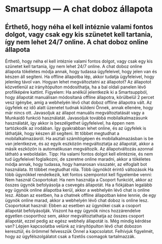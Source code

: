 # Smartsupp — A chat doboz állapota
## Érthető, hogy néha el kell intéznie valami fontos dolgot, vagy csak egy kis szünetet kell tartania, így nem lehet 24/7 online. A chat doboz online állapota
Érthető, hogy néha el kell intéznie valami fontos dolgot, vagy csak egy kis szünetet kell tartania, így nem lehet 24/7 online. A chat doboz online állapota tökéletes módja annak, hogy tudassa ügyfeleivel, hogy jelen van és készen áll segíteni. Ha offline állapotba lép, akkor tudatja ügyfeleivel, hogy jelenleg távol van.
Hogyan lehet megváltoztatni az állapotot?
Az állapotot közvetlenül az irányítópulton módosíthatja, ha a bal oldali panelen lévő profilképére kattint.
Figyelem: Ha anélkül jelentkezik ki a Smartsuppból, hogy állapotát manuálisan módosítaná offline állapotra, körülbelül 2 percet vesz igénybe, amíg a webhelyén lévő chat doboz offline állapotra vált. Az ügyfelek ez idő alatt üzenetet tudnak küldeni Önnek, annak ellenére, hogy már nincs ott. Javasoljuk az állapot manuális megváltoztatását vagy a Munkaidő funkció használatát.
Javasoljuk továbbá mobilalkalmazásunk használatát, így akkor is beszélgethet ügyfeleivel, ha éppen nem tartózkodik az irodában. Így gyakrabban lehet online, és az ügyfelek is láthatják, hogy készen áll segíteni. Itt többet megtudhat a mobilalkalmazásról.
Ha asztali számítógépen és mobilalkalmazásban is be van jelentkezve, és az egyik eszközön megváltoztatja az állapotát, akkor a másik eszközön is automatikusan megváltozik. Az állapotváltozás azonnal látható a weboldalán.
Tipp: Ha valami fontos dolgot kell elintéznie, és nem tud ügyfeleivel foglalkozni, de szeretne online maradni, akkor a tökéletes módja annak, hogy tudassa, hogy hamarosan visszatér, az elfoglalt bot használata. Itt többet megtudhat róla.
Több ügynököt érintő változások
Ha több ügynökkel rendelkezik, két fontos szempontot kell figyelembe venni:
Nem használ Csoportokat: Ha nem használja a Csoport funkciót, akkor az összes ügynök befolyásolja a csevegés állapotát. Ha a fiókjában legalább egy ügynök online állapotba kerül, akkor a webhelyén lévő chat is online lesz. Abban az esetben, ha a chatnek offline állapotban kéne lennie, de egy ügynök online marad, akkor a webhelyén lévő chat doboz is online lesz.
Csoportokat használ: Ebben az esetben az ügynökei csak a csoport állapotát befolyásolják. Viszont ha egy ügynök nincs hozzárendelve egyetlen csoporthoz sem, akkor megváltoztathatja az összes csoport állapotát, ezzel pedig az egész webhely állapotát is.
Még mindig kérdése van? Lépjen kapcsolatba velünk az irányítópulton lévő chat dobozon keresztül, és örömmel felvesszük Önnel a kapcsolatot. Felhívjuk figyelmét, hogy az ügyfélszolgálatot csak a fizetős csomagok tartalmazzák.

